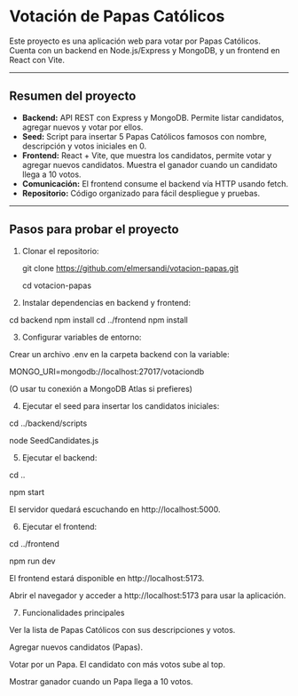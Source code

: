 # Votación de Papas Católicos

Este proyecto es una aplicación web para votar por Papas Católicos. Cuenta con un backend en Node.js/Express y MongoDB, y un frontend en React con Vite.

---

## Resumen del proyecto

- **Backend:** API REST con Express y MongoDB. Permite listar candidatos, agregar nuevos y votar por ellos.
- **Seed:** Script para insertar 5 Papas Católicos famosos con nombre, descripción y votos iniciales en 0.
- **Frontend:** React + Vite, que muestra los candidatos, permite votar y agregar nuevos candidatos. Muestra el ganador cuando un candidato llega a 10 votos.
- **Comunicación:** El frontend consume el backend vía HTTP usando fetch.
- **Repositorio:** Código organizado para fácil despliegue y pruebas.

---

## Pasos para probar el proyecto

1. Clonar el repositorio:
   
   git clone https://github.com/elmersandi/votacion-papas.git

   cd votacion-papas

2. Instalar dependencias en backend y frontend:

cd backend
npm install
cd ../frontend
npm install


3. Configurar variables de entorno:

Crear un archivo .env en la carpeta backend con la variable:

MONGO_URI=mongodb://localhost:27017/votaciondb

(O usar tu conexión a MongoDB Atlas si prefieres)


4. Ejecutar el seed para insertar los candidatos iniciales:

cd ../backend/scripts

node SeedCandidates.js


5. Ejecutar el backend:

cd ..

npm start

El servidor quedará escuchando en http://localhost:5000.


6. Ejecutar el frontend:

cd ../frontend

npm run dev

El frontend estará disponible en http://localhost:5173.

Abrir el navegador y acceder a http://localhost:5173 para usar la aplicación.


7. Funcionalidades principales

Ver la lista de Papas Católicos con sus descripciones y votos.

Agregar nuevos candidatos (Papas).

Votar por un Papa. El candidato con más votos sube al top.

Mostrar ganador cuando un Papa llega a 10 votos.